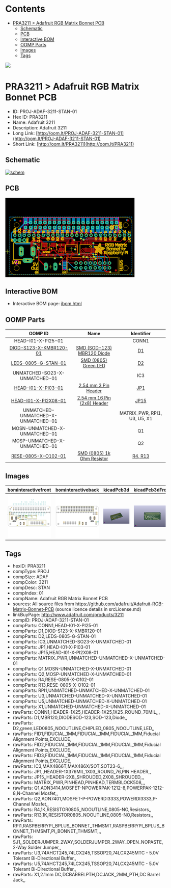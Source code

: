 



Contents
========

* [PRA3211 > Adafruit RGB Matrix Bonnet PCB](#pra3211--adafruit-rgb-matrix-bonnet-pcb)
	* [Schematic](#schematic)
	* [PCB](#pcb)
	* [Interactive BOM](#interactive-bom)
	* [OOMP Parts](#oomp-parts)
	* [Images](#images)
	* [Tags](#tags)
  
![][im]
# PRA3211 > Adafruit RGB Matrix Bonnet PCB

- ID: PROJ-ADAF-3211-STAN-01
- Hex ID: PRA3211
- Name: Adafruit 3211
- Description: Adafruit 3211
- Long Link: [http://oom.lt/PROJ-ADAF-3211-STAN-01](http://oom.lt/PROJ-ADAF-3211-STAN-01)
- Short Link: [http://oom.lt/PRA3211](http://oom.lt/PRA3211)

## Schematic
  
[![schem](eagleSchemImage.png)](eagleSchemImage.png)
## PCB
  
[![pcb](eagleImage.png)](eagleImage.png)
## Interactive BOM

- Interactive BOM page: [ibom.html](https://htmlpreview.github.io/?https://github.com/oomlout/oomlout_OOMP_projects/blob/main/PROJ-ADAF-3211-STAN-01/kicad/bom/ibom.html)

## OOMP Parts
  

|OOMP ID|Name|Identifier|
| :---: | :---: | :---: |
|HEAD-I01-X-PI25-01||CONN1|
|[DIOD-S123-X-KMBR120-01](https://github.com/oomlout/oomlout_OOMP_parts/tree/main/DIOD-S123-X-KMBR120-01/)|[SMD (SOD-123) MBR120 Diode](https://github.com/oomlout/oomlout_OOMP_parts/tree/main/DIOD-S123-X-KMBR120-01/)|[D1](https://github.com/oomlout/oomlout_OOMP_parts/tree/main/DIOD-S123-X-KMBR120-01/)|
|[LEDS-0805-G-STAN-01](https://github.com/oomlout/oomlout_OOMP_parts/tree/main/LEDS-0805-G-STAN-01/)|[SMD (0805) Green LED](https://github.com/oomlout/oomlout_OOMP_parts/tree/main/LEDS-0805-G-STAN-01/)|[D2](https://github.com/oomlout/oomlout_OOMP_parts/tree/main/LEDS-0805-G-STAN-01/)|
|UNMATCHED-SO23-X-UNMATCHED-01||IC3|
|[HEAD-I01-X-PI03-01](https://github.com/oomlout/oomlout_OOMP_parts/tree/main/HEAD-I01-X-PI03-01/)|[2.54 mm 3 Pin Header](https://github.com/oomlout/oomlout_OOMP_parts/tree/main/HEAD-I01-X-PI03-01/)|[JP1](https://github.com/oomlout/oomlout_OOMP_parts/tree/main/HEAD-I01-X-PI03-01/)|
|[HEAD-I01-X-PI2X08-01](https://github.com/oomlout/oomlout_OOMP_parts/tree/main/HEAD-I01-X-PI2X08-01/)|[2.54 mm 16 Pin (2x8) Header](https://github.com/oomlout/oomlout_OOMP_parts/tree/main/HEAD-I01-X-PI2X08-01/)|[JP15](https://github.com/oomlout/oomlout_OOMP_parts/tree/main/HEAD-I01-X-PI2X08-01/)|
|UNMATCHED-UNMATCHED-X-UNMATCHED-01||MATRIX_PWR, RPI1, U3, U5, X1|
|MOSN-UNMATCHED-X-UNMATCHED-01||Q1|
|MOSP-UNMATCHED-X-UNMATCHED-01||Q2|
|[RESE-0805-X-O102-01](https://github.com/oomlout/oomlout_OOMP_parts/tree/main/RESE-0805-X-O102-01/)|[SMD (0805) 1k Ohm Resistor](https://github.com/oomlout/oomlout_OOMP_parts/tree/main/RESE-0805-X-O102-01/)|[R4, R13](https://github.com/oomlout/oomlout_OOMP_parts/tree/main/RESE-0805-X-O102-01/)|

## Images
  
  

|bominteractivefront|bominteractiveback|kicadPcb3d|kicadPcb3dFront|kicadPcb3dBack|kicadSchem|eagleImage|eagleSchemImage|pcbdraw|pcbdrawback|
| :---: | :---: | :---: | :---: | :---: | :---: | :---: | :---: | :---: | :---: |
|[![bominteractivefront](bomFront_140.png)](bomFront.png)|[![bominteractiveback](bomBack_140.png)](bomBack.png)|[![kicadPcb3d](kicadPcb3d_140.png)](kicadPcb3d.png)|[![kicadPcb3dFront](kicadPcb3dFront_140.png)](kicadPcb3dFront.png)|[![kicadPcb3dBack](kicadPcb3dBack_140.png)](kicadPcb3dBack.png)|[![kicadSchem](kicadSchem_140.png)](kicadSchem.png)|[![eagleImage](eagleImage_140.png)](eagleImage.png)|[![eagleSchemImage](eagleSchemImage_140.png)](eagleSchemImage.png)|[![pcbdraw](pcbdraw_140.png)](pcbdraw.png)|[![pcbdrawback](pcbdrawBack_140.png)](pcbdrawBack.png)|

## Tags

- hexID: PRA3211
- oompType: PROJ
- oompSize: ADAF
- oompColor: 3211
- oompDesc: STAN
- oompIndex: 01
- oompName: Adafruit RGB Matrix Bonnet PCB
- sources: All source files from https://github.com/adafruit/Adafruit-RGB-Matrix-Bonnet-PCB (source licence details in srcLicense.md)
- linkBuyPage: http://www.adafruit.com/products/3211
- oompID: PROJ-ADAF-3211-STAN-01
- oompParts: CONN1,HEAD-I01-X-PI25-01
- oompParts: D1,DIOD-S123-X-KMBR120-01
- oompParts: D2,LEDS-0805-G-STAN-01
- oompParts: IC3,UNMATCHED-SO23-X-UNMATCHED-01
- oompParts: JP1,HEAD-I01-X-PI03-01
- oompParts: JP15,HEAD-I01-X-PI2X08-01
- oompParts: MATRIX_PWR,UNMATCHED-UNMATCHED-X-UNMATCHED-01
- oompParts: Q1,MOSN-UNMATCHED-X-UNMATCHED-01
- oompParts: Q2,MOSP-UNMATCHED-X-UNMATCHED-01
- oompParts: R4,RESE-0805-X-O102-01
- oompParts: R13,RESE-0805-X-O102-01
- oompParts: RPI1,UNMATCHED-UNMATCHED-X-UNMATCHED-01
- oompParts: U3,UNMATCHED-UNMATCHED-X-UNMATCHED-01
- oompParts: U5,UNMATCHED-UNMATCHED-X-UNMATCHED-01
- oompParts: X1,UNMATCHED-UNMATCHED-X-UNMATCHED-01
- rawParts: CONN1,HEADER-1X25,HEADER-1X25,1X25_ROUND_70MIL,,,
- rawParts: D1,MBR120,DIODESOD-123,SOD-123,Diode,,
- rawParts: D2,green,LED0805_NOOUTLINE,CHIPLED_0805_NOOUTLINE,LED,,
- rawParts: FID1,FIDUCIAL_1MM,FIDUCIAL_1MM,FIDUCIAL_1MM,Fiducial Alignment Points,EXCLUDE,
- rawParts: FID2,FIDUCIAL_1MM,FIDUCIAL_1MM,FIDUCIAL_1MM,Fiducial Alignment Points,EXCLUDE,
- rawParts: FID3,FIDUCIAL_1MM,FIDUCIAL_1MM,FIDUCIAL_1MM,Fiducial Alignment Points,EXCLUDE,
- rawParts: IC3,MAX4866T,MAX486X/SOT,SOT23-6,,,
- rawParts: JP1,,HEADER-1X376MIL,1X03_ROUND_76,PIN HEADER,,
- rawParts: JP15,,HEADER-2X8_SHROUDED,2X08_SHROUDED,,,
- rawParts: MATRIX_PWR,PINHEAD,PINHEAD,TERMBLOCK508,,,
- rawParts: Q1,AON3414,MOSFET-NPOWERPAK-1212-8,POWERPAK-1212-8,N-Channel Mosfet,,
- rawParts: Q2,AON7401,MOSFET-P-POWERDI3333,POWERDI3333,P-Channel Mosfet,,
- rawParts: R4,1K,RESISTOR0805_NOOUTLINE,0805-NO,Resistors,,
- rawParts: R13,1K,RESISTOR0805_NOOUTLINE,0805-NO,Resistors,,
- rawParts: RPI1,RASPBERRYPI_BPLUS_BONNET_THMSMT,RASPBERRYPI_BPLUS_BONNET_THMSMT,PI_BONNET_THMSMT,,,
- rawParts: SJ1,,SOLDERJUMPER_2WAY,SOLDERJUMPER_2WAY_OPEN_NOPASTE,2-Way Solder Jumper,,
- rawParts: U3,74AHCT245,74LCX245,TSSOP20,74LCX245MTC - 5.0V Tolerant Bi-Directional Buffer,,
- rawParts: U5,74AHCT245,74LCX245,TSSOP20,74LCX245MTC - 5.0V Tolerant Bi-Directional Buffer,,
- rawParts: X1,2.1mm DC,DCBARRELPTH,DCJACK_2MM_PTH,DC Barrel Jack,,



[im]: kicadPcb3d_450.png
